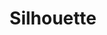 ---
title: 'Silhouette'
pubDate: 2025-05-19
description: 'Olivia walking across the mouth of a tunnel in front of Eleanor taking a picture of Isabelle'
camera: 'Nikon D3100'
image:
    url: 'tunnel.jpg'
    alt: 'Silhouette of girl walking in tunnel'
tags: []
---